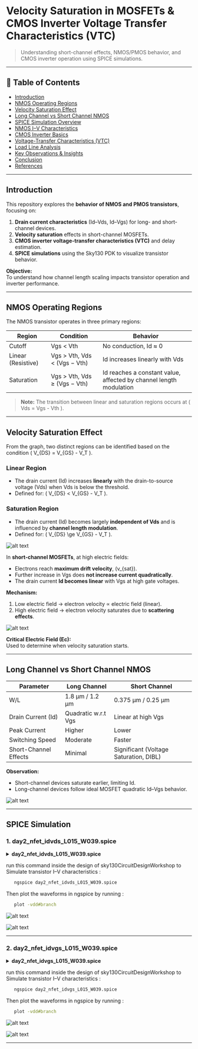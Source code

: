 

# Velocity Saturation in MOSFETs & CMOS Inverter Voltage Transfer Characteristics (VTC)

> Understanding short-channel effects, NMOS/PMOS behavior, and CMOS inverter operation using SPICE simulations.

---

## 📘 Table of Contents
- [Introduction](#introduction)
- [NMOS Operating Regions](#nmos-operating-regions)
- [Velocity Saturation Effect](#velocity-saturation-effect)
- [Long Channel vs Short Channel NMOS](#long-channel-vs-short-channel-nmos)
- [SPICE Simulation Overview](#spice-simulation-overview)
- [NMOS I–V Characteristics](#nmos-i–v-characteristics)
- [CMOS Inverter Basics](#cmos-inverter-basics)
- [Voltage-Transfer Characteristics (VTC)](#voltage-transfer-characteristics-vtc)
- [Load Line Analysis](#load-line-analysis)
- [Key Observations & Insights](#key-observations--insights)
- [Conclusion](#conclusion)
- [References](#references)

---

## Introduction

This repository explores the **behavior of NMOS and PMOS transistors**, focusing on:

1. **Drain current characteristics** (Id–Vds, Id–Vgs) for long- and short-channel devices.  
2. **Velocity saturation** effects in short-channel MOSFETs.  
3. **CMOS inverter voltage-transfer characteristics (VTC)** and delay estimation.  
4. **SPICE simulations** using the Sky130 PDK to visualize transistor behavior.  

**Objective:**  
To understand how channel length scaling impacts transistor operation and inverter performance.

---

## NMOS Operating Regions

The NMOS transistor operates in three primary regions:

| Region | Condition | Behavior |
|--------|-----------|----------|
| Cutoff | Vgs < Vth | No conduction, Id ≈ 0 |
| Linear (Resistive) | Vgs > Vth, Vds < (Vgs − Vth) | Id increases linearly with Vds |
| Saturation | Vgs > Vth, Vds ≥ (Vgs − Vth) | Id reaches a constant value, affected by channel length modulation |

> **Note:** The transition between linear and saturation regions occurs at \( Vds = Vgs - Vth \).

---

## Velocity Saturation Effect

From the graph, two distinct regions can be identified based on the condition \( V_{DS} = V_{GS} - V_T \).  

### Linear Region
- The drain current (Id) increases **linearly** with the drain-to-source voltage (Vds) when Vds is below the threshold.  
- Defined for: \( V_{DS} < V_{GS} - V_T \).  

### Saturation Region
- The drain current (Id) becomes largely **independent of Vds** and is influenced by **channel length modulation**.  
- Defined for: \( V_{DS} \ge V_{GS} - V_T \).  

![alt text](https://github.com/MOHANAPRIYANP16/Week-4-VSD-RISC-V-Tapeout-Program-/blob/main/Day2/Images/velocity_saturation_effect.png)



In **short-channel MOSFETs**, at high electric fields:

- Electrons reach **maximum drift velocity**, \(v_{sat}\).  
- Further increase in Vgs does **not increase current quadratically**.  
- The drain current **Id becomes linear** with Vgs at high gate voltages.

**Mechanism:**

1. Low electric field → electron velocity ∝ electric field (linear).  
2. High electric field → electron velocity saturates due to **scattering effects**.  

![alt text](https://github.com/MOHANAPRIYANP16/Week-4-VSD-RISC-V-Tapeout-Program-/blob/main/Day2/Images/short_channel.png)

**Critical Electric Field (Ec):**  
Used to determine when velocity saturation starts.

---

## Long Channel vs Short Channel NMOS

| Parameter | Long Channel | Short Channel |
|-----------|-------------|---------------|
| W/L | 1.8 μm / 1.2 μm | 0.375 μm / 0.25 μm |
| Drain Current (Id) | Quadratic w.r.t Vgs | Linear at high Vgs |
| Peak Current | Higher | Lower |
| Switching Speed | Moderate | Faster |
| Short-Channel Effects | Minimal | Significant (Voltage Saturation, DIBL) |

**Observation:**  
- Short-channel devices saturate earlier, limiting Id.  
- Long-channel devices follow ideal MOSFET quadratic Id–Vgs behavior.

![alt text](https://github.com/MOHANAPRIYANP16/Week-4-VSD-RISC-V-Tapeout-Program-/blob/main/Day2/Images/long_channel.png)

---

## SPICE Simulation 


### 1. day2_nfet_idvds_L015_W039.spice

<details> <summary><strong>day2_nfet_idvds_L015_W039.spice </strong></summary>

```
*Model Description
.param temp=27


*Including sky130 library files
.lib "sky130_fd_pr/models/sky130.lib.spice" tt


*Netlist Description



XM1 Vdd n1 0 0 sky130_fd_pr__nfet_01v8 w=0.39 l=0.15

R1 n1 in 55

Vdd vdd 0 1.8V
Vin in 0 1.8V

*simulation commands

.op
.dc Vdd 0 1.8 0.1 Vin 0 1.8 0.2

.control

run
display
setplot dc1
.endc

.end
```

</details>

run this command inside the design of sky130CircuitDesignWorkshop to Simulate transistor I–V characteristics  :

```bash
   ngspice day2_nfet_idvds_L015_W039.spice
```
Then plot the waveforms in ngspice by running :

```bash
   plot -vdd#branch
```


![alt text](https://github.com/MOHANAPRIYANP16/Week-4-VSD-RISC-V-Tapeout-Program-/blob/main/Day2/Images/day2_vds.png)

![alt text](https://github.com/MOHANAPRIYANP16/Week-4-VSD-RISC-V-Tapeout-Program-/blob/main/Day2/Images/day2_vds_model_description.png)

---

### 2. day2_nfet_idvgs_L015_W039.spice

<details> <summary><strong>day2_nfet_idvgs_L015_W039.spice </strong></summary>

```
*Model Description
.param temp=27


*Including sky130 library files
.lib "sky130_fd_pr/models/sky130.lib.spice" tt


*Netlist Description

XM1 Vdd n1 0 0 sky130_fd_pr__nfet_01v8 w=0.39 l=0.15

R1 n1 in 55

Vdd vdd 0 1.8V
Vin in 0 1.8V

*simulation commands

.op
.dc Vin 0 1.8 0.1 

.control

run
display
setplot dc1
.endc

.end
```

</details>

run this command inside the design of sky130CircuitDesignWorkshop to Simulate transistor I–V characteristics  :

```bash
   ngspice day2_nfet_idvgs_L015_W039.spice
```
Then plot the waveforms in ngspice by running :

```bash
   plot -vdd#branch
```

![alt text](https://github.com/MOHANAPRIYANP16/Week-4-VSD-RISC-V-Tapeout-Program-/blob/main/Day2/Images/day2_vgs.png)

![alt text](https://github.com/MOHANAPRIYANP16/Week-4-VSD-RISC-V-Tapeout-Program-/blob/main/Day2/Images/day2_vgs_model.png)

---

